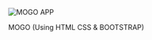 
![MOGO APP](https://github.com/NimeshLathiya/Template_03/assets/142136394/6c48f910-f286-40de-9b92-ac16f2fb891a)


MOGO (Using HTML CSS & BOOTSTRAP)
